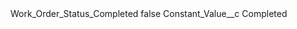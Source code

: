 <?xml version="1.0" encoding="UTF-8"?>
<CustomMetadata xmlns="http://soap.sforce.com/2006/04/metadata" xmlns:xsi="http://www.w3.org/2001/XMLSchema-instance" xmlns:xsd="http://www.w3.org/2001/XMLSchema">
    <label>Work_Order_Status_Completed</label>
    <protected>false</protected>
    <values>
        <field>Constant_Value__c</field>
        <value xsi:type="xsd:string">Completed</value>
    </values>
</CustomMetadata>
